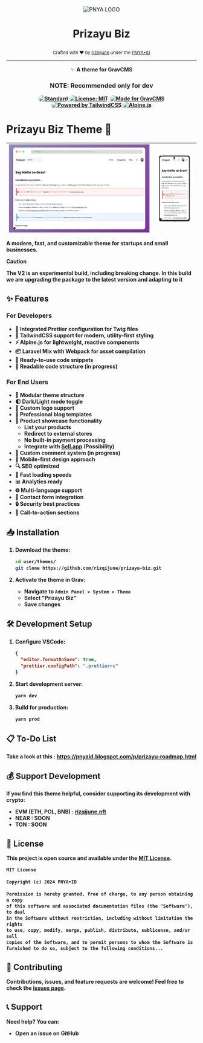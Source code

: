 <div align="center">
	<img width="100" height="100" src="https://i.ibb.co.com/jbcm207/Logo-Rounded-Violet-300.png" alt="PNYA LOGO">
	<br>
	<h1>Prizayu Biz</h1>
	<sub>Crafted with ❤︎ by <a href="https://github.com/rizqijune">rizqijune</a> under the <a href="https://pnya.my.id">PNYA•ID</a></sub>
</div>
<hr/>
<p align="center">✨ <strong>A theme for GravCMS</strong></p>
<h3 align="center"> <strong> NOTE: Recommended only for dev</h3>

<p align="center">
  <a href="https://github.com/standard/standard">
    <img src="https://img.shields.io/badge/standardJS-%23F3DF49?style=for-the-badge&logo=standardjs&logoColor=%23000000" alt="Standard" style="border-radius: 9999px">
  </a>
  <a href="https://opensource.org/licenses/MIT">
    <img src="https://img.shields.io/github/license/rizqijune/prizayu-biz?label=license&style=for-the-badge" alt="License: MIT" style="border-radius: 9999px">
  </a>
  <a href="https://getgrav.org">
    <img src="https://img.shields.io/badge/Grav-white?style=for-the-badge&logo=grav&logoColor=%23221E1F" alt="Made for GravCMS" style="border-radius: 9999px">
  </a>
  <a href="https://tailwindcss.com">
    <img src="https://img.shields.io/badge/TailwindCSS-white?style=for-the-badge&logo=tailwindcss&logoColor=%2306B6D4" alt="Powered by TailwindCSS" style="border-radius: 9999px">
  </a>
  <a href="https://alpinejs.dev">
    <img src="https://img.shields.io/badge/AlpineJS-white?style=for-the-badge&logo=alpinedotjs&logoColor=%238BC0D0" alt="Alpine.js" style="border-radius: 9999px">
  </a>
</p>

# Prizayu Biz Theme 🚀

| ![Desktop](./screenshot.jpeg) | <img src="./screenshot-rocks.png" alt="Mobile" style="zoom:50%;" /> |
| ----------------------------- | ------------------------------------------------------------ |





A modern, fast, and customizable theme for startups and small businesses.



> [!CAUTION]
>
> The V2 is an experimental build, including breaking change. In this build we are upgrading the package to the latest version and adapting to it

## ✨ Features

### For Developers
- 🎨 Integrated Prettier configuration for Twig files
- 🌊 TailwindCSS support for modern, utility-first styling
- ⚡ Alpine.js for lightweight, reactive components
- 📦 Laravel Mix with Webpack for asset compilation
- 🧩 Ready-to-use code snippets
- 📖 Readable code structure (in progress)

### For End Users
- 🧱 Modular theme structure
- 🌓 Dark/Light mode toggle
- 🎯 Custom logo support
- 📝 Professional blog templates
- 🏪 Product showcase functionality
  - List your products
  - Redirect to external stores
  - No built-in payment processing
  - Integrate with [Sell.app](https://sell.app) (Possibility)
- 💬 Custom comment system (in progress)
- 📱 Mobile-first design approach
- 🔍 SEO optimized
- 🚀 Fast loading speeds
- 📊 Analytics ready
- 🌐 Multi-language support
- 📧 Contact form integration
- 🔒 Security best practices
- 🎯 Call-to-action sections

## 📥 Installation

1. Download the theme:
   ```bash
   cd user/themes/
   git clone https://github.com/rizqijune/prizayu-biz.git
   ```

2. Activate the theme in Grav:
   - Navigate to `Admin Panel > System > Theme`
   - Select "Prizayu Biz"
   - Save changes

## 🛠️ Development Setup

1. Configure VSCode:
   ```json
   {
     "editor.formatOnSave": true,
     "prettier.configPath": ".prettierrc"
   }
   ```

2. Start development server:
   ```bash
   yarn dev
   ```

3. Build for production:
   ```bash
   yarn prod
   ```

## 📋 To-Do List

Take a look at this : https://pnyaid.blogspot.com/p/prizayu-roadmap.html

## 💰 Support Development

If you find this theme helpful, consider supporting its development with crypto:

- EVM (ETH, POL, BNB) : [rizqijune.nft](https://ud.me/rizqijune.nft)
- NEAR :  SOON
- TON :  SOON

## 📄 License

This project is open source and available under the [MIT License](LICENSE).

```
MIT License

Copyright (c) 2024 PNYA•ID

Permission is hereby granted, free of charge, to any person obtaining a copy
of this software and associated documentation files (the "Software"), to deal
in the Software without restriction, including without limitation the rights
to use, copy, modify, merge, publish, distribute, sublicense, and/or sell
copies of the Software, and to permit persons to whom the Software is
furnished to do so, subject to the following conditions...
```

## 🤝 Contributing

Contributions, issues, and feature requests are welcome! Feel free to check the [issues page](link-to-issues).

## 📞 Support

Need help? You can:
- Open an issue on GitHub